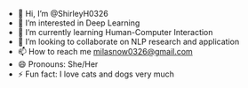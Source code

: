 - 👋 Hi, I’m @ShirleyH0326
- 👀 I’m interested in Deep Learning
- 🌱 I’m currently learning Human-Computer Interaction
- 💞️ I’m looking to collaborate on NLP research and application
- 📫 How to reach me milasnow0326@gmail.com
- 😄 Pronouns: She/Her
- ⚡ Fun fact: I love cats and dogs very much

<!---
ShirleyH0326/ShirleyH0326 is a ✨ special ✨ repository because its `README.md` (this file) appears on your GitHub profile.
You can click the Preview link to take a look at your changes.
--->
